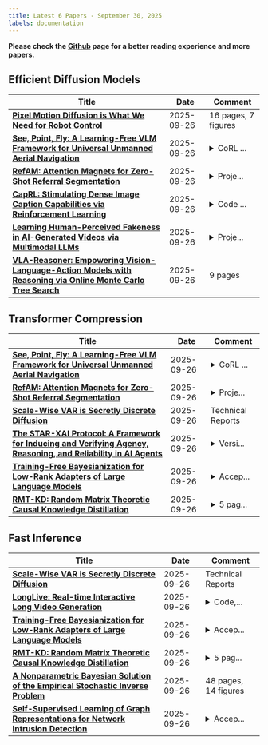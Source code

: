 ```yaml
---
title: Latest 6 Papers - September 30, 2025
labels: documentation
---
```

**Please check the [Github](https://github.com/zezhishao/MTS_Daily_ArXiv) page for a better reading experience and more papers.**

## Efficient Diffusion Models
| **Title** | **Date** | **Comment** |
| --- | --- | --- |
| **[Pixel Motion Diffusion is What We Need for Robot Control](http://arxiv.org/abs/2509.22652v1)** | 2025-09-26 | 16 pages, 7 figures |
| **[See, Point, Fly: A Learning-Free VLM Framework for Universal Unmanned Aerial Navigation](http://arxiv.org/abs/2509.22653v1)** | 2025-09-26 | <details><summary>CoRL ...</summary><p>CoRL 2025. Project page: https://spf-web.pages.dev</p></details> |
| **[RefAM: Attention Magnets for Zero-Shot Referral Segmentation](http://arxiv.org/abs/2509.22650v1)** | 2025-09-26 | <details><summary>Proje...</summary><p>Project Page: https://refam-diffusion.github.io/</p></details> |
| **[CapRL: Stimulating Dense Image Caption Capabilities via Reinforcement Learning](http://arxiv.org/abs/2509.22647v1)** | 2025-09-26 | <details><summary>Code ...</summary><p>Code is available at https://github.com/InternLM/CapRL</p></details> |
| **[Learning Human-Perceived Fakeness in AI-Generated Videos via Multimodal LLMs](http://arxiv.org/abs/2509.22646v1)** | 2025-09-26 | <details><summary>Proje...</summary><p>Project Page: https://deeptracereward.github.io/</p></details> |
| **[VLA-Reasoner: Empowering Vision-Language-Action Models with Reasoning via Online Monte Carlo Tree Search](http://arxiv.org/abs/2509.22643v1)** | 2025-09-26 | 9 pages |

## Transformer Compression
| **Title** | **Date** | **Comment** |
| --- | --- | --- |
| **[See, Point, Fly: A Learning-Free VLM Framework for Universal Unmanned Aerial Navigation](http://arxiv.org/abs/2509.22653v1)** | 2025-09-26 | <details><summary>CoRL ...</summary><p>CoRL 2025. Project page: https://spf-web.pages.dev</p></details> |
| **[RefAM: Attention Magnets for Zero-Shot Referral Segmentation](http://arxiv.org/abs/2509.22650v1)** | 2025-09-26 | <details><summary>Proje...</summary><p>Project Page: https://refam-diffusion.github.io/</p></details> |
| **[Scale-Wise VAR is Secretly Discrete Diffusion](http://arxiv.org/abs/2509.22636v1)** | 2025-09-26 | Technical Reports |
| **[The STAR-XAI Protocol: A Framework for Inducing and Verifying Agency, Reasoning, and Reliability in AI Agents](http://arxiv.org/abs/2509.17978v2)** | 2025-09-26 | <details><summary>Versi...</summary><p>Version 2: This article consolidates and replaces a previous version to present the complete research in a single, comprehensive manuscript</p></details> |
| **[Training-Free Bayesianization for Low-Rank Adapters of Large Language Models](http://arxiv.org/abs/2412.05723v3)** | 2025-09-26 | <details><summary>Accep...</summary><p>Accepted at NeurIPS 2025</p></details> |
| **[RMT-KD: Random Matrix Theoretic Causal Knowledge Distillation](http://arxiv.org/abs/2509.15724v2)** | 2025-09-26 | <details><summary>5 pag...</summary><p>5 pages, submitted to ICASSP 2026, September 2025</p></details> |

## Fast Inference
| **Title** | **Date** | **Comment** |
| --- | --- | --- |
| **[Scale-Wise VAR is Secretly Discrete Diffusion](http://arxiv.org/abs/2509.22636v1)** | 2025-09-26 | Technical Reports |
| **[LongLive: Real-time Interactive Long Video Generation](http://arxiv.org/abs/2509.22622v1)** | 2025-09-26 | <details><summary>Code,...</summary><p>Code, model, and demos are available at https://github.com/NVlabs/LongLive</p></details> |
| **[Training-Free Bayesianization for Low-Rank Adapters of Large Language Models](http://arxiv.org/abs/2412.05723v3)** | 2025-09-26 | <details><summary>Accep...</summary><p>Accepted at NeurIPS 2025</p></details> |
| **[RMT-KD: Random Matrix Theoretic Causal Knowledge Distillation](http://arxiv.org/abs/2509.15724v2)** | 2025-09-26 | <details><summary>5 pag...</summary><p>5 pages, submitted to ICASSP 2026, September 2025</p></details> |
| **[A Nonparametric Bayesian Solution of the Empirical Stochastic Inverse Problem](http://arxiv.org/abs/2509.22597v1)** | 2025-09-26 | 48 pages, 14 figures |
| **[Self-Supervised Learning of Graph Representations for Network Intrusion Detection](http://arxiv.org/abs/2509.16625v2)** | 2025-09-26 | <details><summary>Accep...</summary><p>Accepted at NeurIPS 2025</p></details> |

